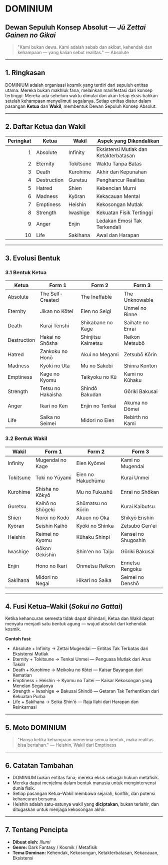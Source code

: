 # DOMINIUM

## Dewan Sepuluh Konsep Absolut — *Jū Zettai Gainen no Gikai*

> "Kami bukan dewa. Kami adalah sebab dan akibat, kehendak dan kehampaan — yang kalian sebut realitas."
> — Absolute

---

## 1. Ringkasan

DOMINIUM adalah organisasi kosmik yang terdiri dari sepuluh entitas utama. Mereka bukan makhluk fana, melainkan manifestasi dari konsep tertinggi.
Mereka ada sebelum waktu dimulai dan akan tetap eksis bahkan setelah kehampaan menyelimuti segalanya.
Setiap entitas diatur dalam pasangan **Ketua** dan **Wakil**, membentuk Dewan Sepuluh Konsep Absolut.

---

## 2. Daftar Ketua dan Wakil

| Peringkat | Ketua       | Wakil     | Aspek yang Dikendalikan               |
| --------: | ----------- | --------- | ------------------------------------- |
|         1 | Absolute    | Infinity  | Eksistensi Mutlak dan Ketakterbatasan |
|         2 | Eternity    | Tokitsune | Waktu Tanpa Batas                     |
|         3 | Death       | Kurohime  | Akhir dan Kepunahan                   |
|         4 | Destruction | Guretsu   | Penghancur Realitas                   |
|         5 | Hatred      | Shien     | Kebencian Murni                       |
|         6 | Madness     | Kyōran    | Kekacauan Mental                      |
|         7 | Emptiness   | Heishin   | Kekosongan Mutlak                     |
|         8 | Strength    | Iwashige  | Kekuatan Fisik Tertinggi              |
|         9 | Anger       | Enjin     | Ledakan Emosi Tak Terkendali          |
|        10 | Life        | Sakihana  | Awal dan Harapan                      |

---

## 3. Evolusi Bentuk

### 3.1 Bentuk Ketua

| Ketua       | Form 1            | Form 2             | Form 3           |
| ----------- | ----------------- | ------------------ | ---------------- |
| Absolute    | The Self-Created  | The Ineffable      | The Unknowable   |
| Eternity    | Jikan no Kōtei    | Eien no Seigi      | Unmei no Rinne   |
| Death       | Kurai Tenshi      | Shikabane no Kage  | Saihate no Enrai |
| Destruction | Hakai no Shōsha   | Shinjitsu Kaimetsu | Reikon Metsubō   |
| Hatred      | Zankoku no Honō   | Akui no Megami     | Zetsubō Kōrin    |
| Madness     | Kyōki no Uta      | Mu no Sakebi       | Shinra Konton    |
| Emptiness   | Kage no Kyomu     | Taikyoku no Kū     | Kami no Kūhaku   |
| Strength    | Tetsu no Hakaisha | Shindō Bakudan     | Gōriki Bakusai   |
| Anger       | Ikari no Ken      | Enjin no Tenkai    | Akuma no Dōmei   |
| Life        | Saika no Seimei   | Midori no Eien     | Rebirth no Kami  |

### 3.2 Bentuk Wakil

| Wakil     | Form 1           | Form 2            | Form 3              |
| --------- | ---------------- | ----------------- | ------------------- |
| Infinity  | Mugendai no Kage | Eien Kyōmei       | Kami no Mugendai    |
| Tokitsune | Toki no Yūyami   | Eien no Hakuchūmu | Kurai Unmei         |
| Kurohime  | Shisha no Kōkyō  | Mu no Fukushū     | Enrai no Shōkan     |
| Guretsu   | Kaihō no Shōgeki | Shūmatsu no Kōrin | Kurai Kaibutsu      |
| Shien     | Noroi no Kodō    | Akuen no Ōka      | Shikyō Enshin       |
| Kyōran    | Seishin Kaihō    | Kyōki no Shinka   | Zetsubō Gen'ei      |
| Heishin   | Reimei no Kyomu  | Kūhaku Shinpi     | Kansei no Shugoshin |
| Iwashige  | Gōkon Gekishin   | Shin'en no Taiju  | Gōriki Bakusai      |
| Enjin     | Hono no Ikari    | Onmetsu Reikon    | Ennetsu Rengoku     |
| Sakihana  | Midori no Negai  | Hikari no Saika   | Seimei no Denshō    |

---

## 4. Fusi Ketua–Wakil (*Sokui no Gattai*)

Ketika kehancuran semesta tidak dapat dihindari, Ketua dan Wakil dapat menyatu menjadi satu bentuk agung — wujud absolut dari kehendak kosmik.

**Contoh fusi:**

* Absolute + Infinity → Zettai Mugendai — Entitas Tak Terbatas dari Eksistensi Mutlak
* Eternity + Tokitsune → Tenkai Unmei — Penguasa Mutlak dari Arus Takdir
* Death + Kurohime → Meikoku no Kōtei — Kaisar Bayangan dari Kematian
* Emptiness + Heishin → Kyomu no Taitei — Kaisar Kekosongan yang Menelan Segalanya
* Strength + Iwashige → Bakusai Shindō — Getaran Tak Terhentikan dari Kekuatan Purba
* Life + Sakihana → Seika Shin'ō — Raja Ilahi dari Harapan dan Reinkarnasi

---

## 5. Moto DOMINIUM

> "Hanya ketika kehampaan menerima semua bentuk, maka realitas bisa bertahan."
> — Heishin, Wakil dari Emptiness

---

## 6. Catatan Tambahan

* DOMINIUM bukan entitas fana; mereka eksis sebagai hukum metafisik.
* Mereka dapat menjelma dalam bentuk manusia untuk mengintervensi dunia fisik.
* Setiap pasangan Ketua–Wakil membawa sejarah, konflik, dan potensi kehancuran bersama.
* Heishin adalah satu-satunya wakil yang **diciptakan**, bukan terlahir, dan ditugaskan untuk menjaga kekosongan akhir.

---

## 7. Tentang Pencipta

* **Dibuat oleh:** *Illumi*
* **Genre:** Dark Fantasy / Kosmik / Metafisik
* **Tema Dominan:** Kehendak, Kekosongan, Ketakterbatasan, Kekacauan, Eksistensi
